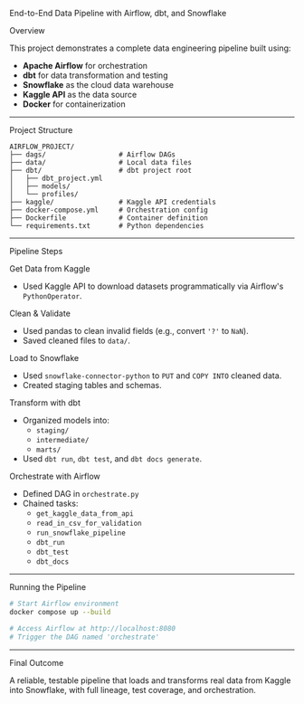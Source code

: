 End-to-End Data Pipeline with Airflow, dbt, and Snowflake

Overview

This project demonstrates a complete data engineering pipeline built using:

- **Apache Airflow** for orchestration
- **dbt** for data transformation and testing
- **Snowflake** as the cloud data warehouse
- **Kaggle API** as the data source
- **Docker** for containerization

---

 Project Structure

```
AIRFLOW_PROJECT/
├── dags/                  # Airflow DAGs
├── data/                  # Local data files
├── dbt/                   # dbt project root
│   ├── dbt_project.yml
│   ├── models/
│   └── profiles/
├── kaggle/                # Kaggle API credentials
├── docker-compose.yml     # Orchestration config
├── Dockerfile             # Container definition
└── requirements.txt       # Python dependencies
```

---
Pipeline Steps

Get Data from Kaggle
- Used Kaggle API to download datasets programmatically via Airflow's `PythonOperator`.

Clean & Validate
- Used pandas to clean invalid fields (e.g., convert `'?'` to `NaN`).
- Saved cleaned files to `data/`.

Load to Snowflake
- Used `snowflake-connector-python` to `PUT` and `COPY INTO` cleaned data.
- Created staging tables and schemas.

Transform with dbt
- Organized models into:
  - `staging/`
  - `intermediate/`
  - `marts/`
- Used `dbt run`, `dbt test`, and `dbt docs generate`.

Orchestrate with Airflow
- Defined DAG in `orchestrate.py`
- Chained tasks:
  - `get_kaggle_data_from_api`
  - `read_in_csv_for_validation`
  - `run_snowflake_pipeline`
  - `dbt_run`
  - `dbt_test`
  - `dbt_docs`

---

Running the Pipeline

```bash
# Start Airflow environment
docker compose up --build

# Access Airflow at http://localhost:8080
# Trigger the DAG named 'orchestrate'
```

---

Final Outcome

A reliable, testable pipeline that loads and transforms real data from Kaggle into Snowflake, with full lineage, test coverage, and orchestration.

